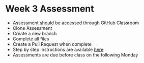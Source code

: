 # Week 3 Assessment

- Assessment should be accessed through GitHub Classroom
- Clone Assessment
- Create a new branch
- Complete all files
- Create a Pull Request when complete
- Step by step instructions are available [here](https://github.com/LEARNAcademy/Syllabus/blob/master/tools_and_resources/assessments.md)
- Assessments are due before class on the following Monday
